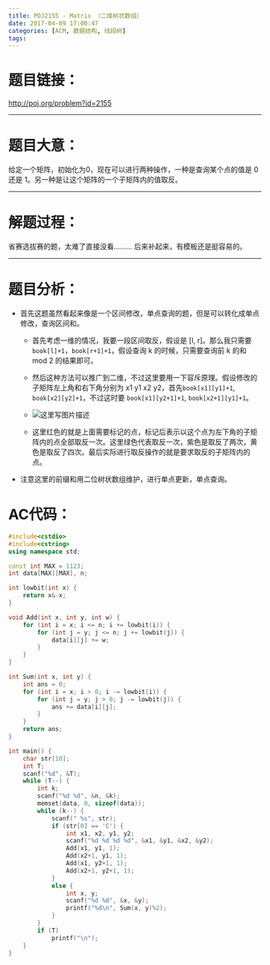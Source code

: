 ```yaml
---
title: POJ2155 - Matrix （二维树状数组）
date: 2017-04-09 17:00:47
categories: [ACM, 数据结构, 线段树]
tags:
---
```

# 题目链接：
http://poj.org/problem?id=2155

----------------------
# 题目大意：
 给定一个矩阵，初始化为0，现在可以进行两种操作，一种是查询某个点的值是 0 还是 1。另一种是让这个矩阵的一个子矩阵内的值取反。

-----------------------------
# 解题过程：
 省赛选拔赛的题，太难了直接没看………
 后来补起来，有模板还是挺容易的。

------------------------------
# 题目分析：
+ 首先这题虽然看起来像是一个区间修改，单点查询的题，但是可以转化成单点修改，查询区间和。
	+   首先考虑一维的情况，我要一段区间取反，假设是 [l, r]。那么我只需要`book[l]+1`，`book[r+1]+1`，假设查询 k 的时候，只需要查询前 k 的和 mod 2 的结果即可。
	+ 然后这种方法可以推广到二维，不过这里要用一下容斥原理。假设修改的子矩阵左上角和右下角分别为 x1 y1 x2 y2，首先`book[x1][y1]+1`, `book[x2][y2]+1`，不过这时要 `book[x1][y2+1]+1`, `book[x2+1][y1]+1`。
	
	+ ![这里写图片描述](http://img.blog.csdn.net/20170409165447611?watermark/2/text/aHR0cDovL2Jsb2cuY3Nkbi5uZXQvQUNNX0Zpc2g=/font/5a6L5L2T/fontsize/400/fill/I0JBQkFCMA==/dissolve/70/gravity/SouthEast)
	
	+ 这里红色的就是上面需要标记的点，标记后表示以这个点为左下角的子矩阵内的点全部取反一次。这里绿色代表取反一次，紫色是取反了两次，黄色是取反了四次。最后实际进行取反操作的就是要求取反的子矩阵内的点。
+ 注意这里的前缀和用二位树状数组维护，进行单点更新，单点查询。

# AC代码：
```cpp
#include<cstdio>
#include<cstring>
using namespace std;

const int MAX = 1123;
int data[MAX][MAX], n;

int lowbit(int x) {
    return x&-x;
}

void Add(int x, int y, int w) {
    for (int i = x; i <= n; i += lowbit(i)) {
        for (int j = y; j <= n; j += lowbit(j)) {
            data[i][j] += w;
        }
    }
}

int Sum(int x, int y) {
    int ans = 0;
    for (int i = x; i > 0; i -= lowbit(i)) {
        for (int j = y; j > 0; j -= lowbit(j)) {
            ans += data[i][j];
        }
    }
    return ans;
}

int main() {
    char str[10];
    int T;
    scanf("%d", &T);
    while (T--) {
        int k;
        scanf("%d %d", &n, &k);
        memset(data, 0, sizeof(data));
        while (k--) {
            scanf(" %s", str);
            if (str[0] == 'C') {
                int x1, x2, y1, y2;
                scanf("%d %d %d %d", &x1, &y1, &x2, &y2);
                Add(x1, y1, 1);
                Add(x2+1, y1, 1);
                Add(x1, y2+1, 1);
                Add(x2+1, y2+1, 1);
            }
            else {
                int x, y;
                scanf("%d %d", &x, &y);
                printf("%d\n", Sum(x, y)%2);
            }
        }
        if (T)
            printf("\n");
    }
}
```
